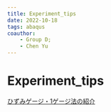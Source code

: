```yaml
---
title: Experiment_tips
date: 2022-10-18 
tags: abaqus
coauthor:
    - Group D;
    - Chen Yu
---
```


# Experiment_tips

[ひずみゲージ・1ゲージ法の紹介](./straingaue.html)
